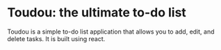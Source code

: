 # Toudou: the ultimate to-do list

Toudou is a simple to-do list application that allows you to add, edit, and delete tasks. It is built using react.
